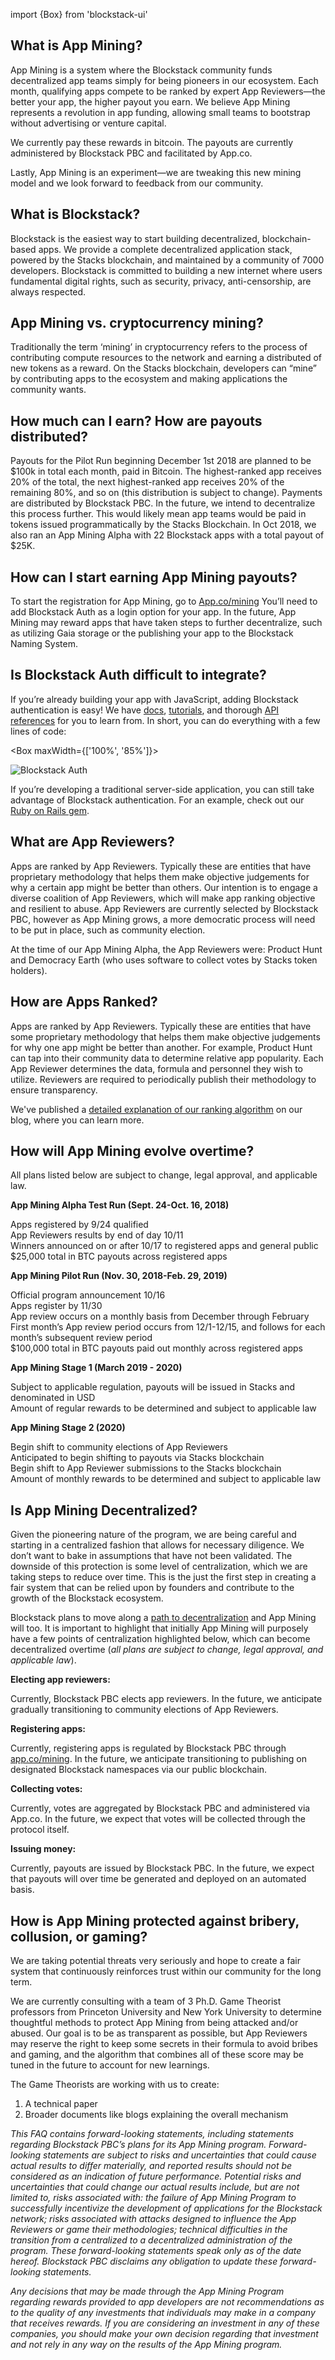 import {Box} from 'blockstack-ui'

## What is App Mining?

App Mining is a system where the Blockstack community funds decentralized app teams simply for being pioneers in our ecosystem. Each month, qualifying apps compete to be ranked by expert App Reviewers—the better your app, the higher payout you earn. We believe App Mining represents a revolution in app funding, allowing small teams to bootstrap without advertising or venture capital.

We currently pay these rewards in bitcoin. The payouts are currently administered by Blockstack PBC and facilitated by App.co.

Lastly, App Mining is an experiment—we are tweaking this new mining model and we look forward to feedback from our community.

## What is Blockstack?

Blockstack is the easiest way to start building decentralized, blockchain-based apps. We provide a complete decentralized application stack, powered by the Stacks blockchain, and maintained by a community of 7000 developers. Blockstack is committed to building a new internet where users fundamental digital rights, such as security, privacy, anti-censorship, are always respected.

## App Mining vs. cryptocurrency mining?

Traditionally the term ‘mining’ in cryptocurrency refers to the process of contributing compute resources to the network and earning a distributed of new tokens as a reward. On the Stacks blockchain, developers can “mine” by contributing apps to the ecosystem and making applications the community wants.

## How much can I earn? How are payouts distributed?

Payouts for the Pilot Run beginning December 1st 2018 are planned to be $100k in total each month, paid in Bitcoin. The highest-ranked app receives 20% of the total, the next highest-ranked app receives 20% of the remaining 80%, and so on (this distribution is subject to change).
Payments are distributed by Blockstack PBC. In the future, we intend to decentralize this process further. This would likely mean app teams would be paid in tokens issued programmatically by the Stacks Blockchain.
In Oct 2018, we also ran an App Mining Alpha with 22 Blockstack apps with a total payout of $25K.

## How can I start earning App Mining payouts?

To start the registration for App Mining, go to [App.co/mining](http://app.co/mining)
You’ll need to add Blockstack Auth as a login option for your app. In the future, App Mining may reward apps that have taken steps to further decentralize, such as utilizing Gaia storage or the publishing your app to the Blockstack Naming System.

## Is Blockstack Auth difficult to integrate?

If you’re already building your app with JavaScript, adding Blockstack authentication is easy! We have [docs](https://docs.blockstack.org/), [tutorials](https://docs.blockstack.org/browser/hello-blockstack.html), and thorough [API references](https://blockstack.github.io/blockstack.js/) for you to learn from. In short, you can do everything with a few lines of code:

<Box maxWidth={['100%', '85%']}>

![Blockstack Auth](https://file-tgqfjagvbk.now.sh/)

</Box>

If you’re developing a traditional server-side application, you can still take advantage of Blockstack authentication. For an example, check out our [Ruby on Rails gem](https://github.com/blockstack/blockstack-ruby).

## What are App Reviewers?

Apps are ranked by App Reviewers. Typically these are entities that have proprietary methodology that helps them make objective judgements for why a certain app might be better than others.
Our intention is to engage a diverse coalition of App Reviewers, which will make app ranking objective and resilient to abuse. App Reviewers are currently selected by Blockstack PBC, however as App Mining grows, a more democratic process will need to be put in place, such as community election.

At the time of our App Mining Alpha, the App Reviewers were: Product Hunt and Democracy Earth (who uses software to collect votes by Stacks token holders).

## How are Apps Ranked?

Apps are ranked by App Reviewers. Typically these are entities that have some proprietary methodology that helps them make objective judgements for why one app might be better than another. For example, Product Hunt can tap into their community data to determine relative app popularity. Each App Reviewer determines the data, formula and personnel they wish to utilize. Reviewers are required to periodically publish their methodology to ensure transparency.

We've published a [detailed explanation of our ranking algorithm](https://blog.app.co/how-app-minings-ranking-algorithm-works/) on our blog, where you can learn more.

## How will App Mining evolve overtime?

All plans listed below are subject to change, legal approval, and applicable law.

**App Mining Alpha Test Run (Sept. 24-Oct. 16, 2018)**

Apps registered by 9/24 qualified<br />
App Reviewers results by end of day 10/11<br />
Winners announced on or after 10/17 to registered apps and general public<br />
$25,000 total in BTC payouts across registered apps<br />

**App Mining Pilot Run (Nov. 30, 2018-Feb. 29, 2019)**

Official program announcement 10/16<br />
Apps register by 11/30<br />
App review occurs on a monthly basis from December through February<br />
First month’s App review period occurs from 12/1-12/15, and follows for each month’s subsequent review period<br />
$100,000 total in BTC payouts paid out monthly across registered apps<br />

**App Mining Stage 1 (March 2019 - 2020)**

Subject to applicable regulation, payouts will be issued in Stacks and denominated in USD<br />
Amount of regular rewards to be determined and subject to applicable law<br />

**App Mining Stage 2 (2020)**

Begin shift to community elections of App Reviewers<br />
Anticipated to begin shifting to payouts via Stacks blockchain<br />
Begin shift to App Reviewer submissions to the Stacks blockchain<br />
Amount of monthly rewards to be determined and subject to applicable law<br />

## Is App Mining Decentralized?

Given the pioneering nature of the program, we are being careful and starting in a centralized fashion that allows for necessary diligence. We don’t want to bake in assumptions that have not been validated. The downside of this protection is some level of centralization, which we are taking steps to reduce over time. This is the just the first step in creating a fair system that can be relied upon by founders and contribute to the growth of the Blockstack ecosystem.

Blockstack plans to move along a [path to decentralization](https://blockstack.org/blog/a-path-to-decentralization/) and App Mining will too. It is important to highlight that initially App Mining will purposely have a few points of centralization highlighted below, which can become decentralized overtime (_all plans are subject to change, legal approval, and applicable law_).

**Electing app reviewers:**

Currently, Blockstack PBC elects app reviewers. In the future, we anticipate gradually transitioning to community elections of App Reviewers.

**Registering apps:**

Currently, registering apps is regulated by Blockstack PBC through [app.co/mining](http://app.co/mining). In the future, we anticipate transitioning to publishing on designated Blockstack namespaces via our public blockchain.

**Collecting votes:**

Currently, votes are aggregated by Blockstack PBC and administered via App.co.
In the future, we expect that votes will be collected through the protocol itself.

**Issuing money:**

Currently, payouts are issued by Blockstack PBC. In the future, we expect that payouts will over time be generated and deployed on an automated basis.

## How is App Mining protected against bribery, collusion, or gaming?

We are taking potential threats very seriously and hope to create a fair system that continuously reinforces trust within our community for the long term.

We are currently consulting with a team of 3 Ph.D. Game Theorist professors from Princeton University and New York University to determine thoughtful methods to protect App Mining from being attacked and/or abused. Our goal is to be as transparent as possible, but App Reviewers may reserve the right to keep some secrets in their formula to avoid bribes and gaming, and the algorithm that combines all of these score may be tuned in the future to account for new learnings.

The Game Theorists are working with us to create:

1. A technical paper
2. Broader documents like blogs explaining the overall mechanism

<div className="disclaimer">

_This FAQ contains forward-looking statements, including statements regarding Blockstack PBC’s plans for its App Mining program. Forward-looking statements are subject to risks and uncertainties that could cause actual results to differ materially, and reported results should not be considered as an indication of future performance. Potential risks and uncertainties that could change our actual results include, but are not limited to, risks associated with: the failure of App Mining Program to successfully incentivize the development of applications for the Blockstack network; risks associated with attacks designed to influence the App Reviewers or game their methodologies; technical difficulties in the transition from a centralized to a decentralized administration of the program. These forward-looking statements speak only as of the date hereof. Blockstack PBC disclaims any obligation to update these forward-looking statements._

_Any decisions that may be made through the App Mining Program regarding rewards provided to app developers are not recommendations as to the quality of any investments that individuals may make in a company that receives rewards. If you are considering an investment in any of these companies, you should make your own decision regarding that investment and not rely in any way on the results of the App Mining program._

</div>
